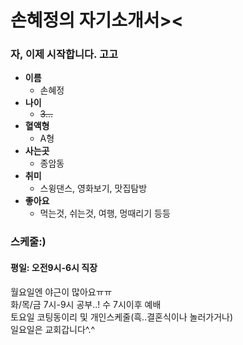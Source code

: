 # 손혜정의 자기소개서><
### 자, 이제 시작합니다. 고고


- **이름**
  - 손혜정  
- **나이**
  - ~~3...~~  
- **혈액형**
  - A형  
- **사는곳**
  - 종암동  
- **취미**
  - 스윙댄스, 영화보기, 맛집탐방  
- **좋아요**
  - 먹는것, 쉬는것, 여행, 멍때리기 등등  

### 스케줄:)
#### 평일: 오전9시-6시 직장
  월요일엔 야근이 많아요ㅠㅠ  
  화/목/금 7시-9시 공부..!
  수 7시이후 예배  
  토요일 코팅동이리 및 개인스케줄(흑..결혼식이나 놀러가거나)  
  일요일은 교회갑니다^.^
  
